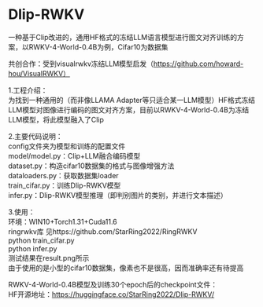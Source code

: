 # Dlip-RWKV
一种基于Clip改进的，通用HF格式的冻结LLM语言模型进行图文对齐训练的方案，以RWKV-4-World-0.4B为例，Cifar10为数据集 <br>

共创合作：受到visualrwkv冻结LLM模型启发（https://github.com/howard-hou/VisualRWKV）<br>


1.工程介绍：<br>
为找到一种通用的（而非像LLAMA Adapter等只适合某一LLM模型）HF格式冻结LLM模型对图像进行编码的图文对齐方案，目前以RWKV-4-World-0.4B为冻结LLM模型，将此模型融入了Clip

2.主要代码说明：<br>
config文件夹为模型和训练的配置文件<br>
model/model.py：Clip+LLM融合编码模型<br>
dataset.py：构造cifar10数据集的格式与图像增强方法<br>
dataloaders.py：获取数据集loader<br>
train_cifar.py：训练Dlip-RWKV模型<br>
infer.py：Dlip-RWKV模型推理（即判别图片的类别，并进行文本描述）<br>

3.使用：<br>
环境：WIN10+Torch1.31+Cuda11.6<br>
ringrwkv库 见https://github.com/StarRing2022/RingRWKV <br>
python train_cifar.py<br>
python infer.py<br>
测试结果在result.png所示<br>
由于使用的是小型的cifar10数据集，像素也不是很高，因而准确率还有待提高

RWKV-4-World-0.4B模型及训练30个epoch后的checkpoint文件：<br>
HF开源地址：https://huggingface.co/StarRing2022/Dlip-RWKV/
